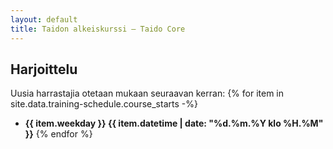 ```yaml
---
layout: default
title: Taidon alkeiskurssi — Taido Core
---
```


## Harjoittelu ##

Uusia harrastajia otetaan mukaan seuraavan kerran:
{% for item in site.data.training-schedule.course_starts -%}
- **{{ item.weekday }} {{ item.datetime | date: "%d.%m.%Y klo %H.%M" }}**
{% endfor %}

